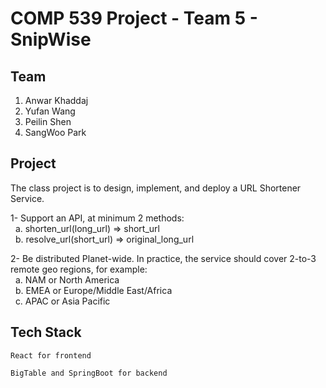 # COMP 539 Project - Team 5 - SnipWise

##  Team 
1. Anwar Khaddaj
2. Yufan Wang
3. Peilin Shen
4. SangWoo Park

## Project
The class project is to design, implement, and deploy a URL Shortener Service.

1- Support an API, at minimum 2 methods: <br>
&nbsp; a. shorten_url(long_url) ⇒ short_url <br>
&nbsp; b. resolve_url(short_url) ⇒ original_long_url <br>

2- Be distributed Planet-wide. In practice, the service should cover 2-to-3 remote geo regions, for example: <br>
&nbsp; a. NAM or North America <br>
&nbsp; b. EMEA or Europe/Middle East/Africa <br>
&nbsp; c. APAC or Asia Pacific <br>

## Tech Stack

```
React for frontend
```

```
BigTable and SpringBoot for backend
```

